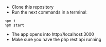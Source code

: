 - Clone this repository
- Run the next commands in a terminal:
```
npm i
npm start
```
- The app opens into http://localhost:3000
- Make sure you have the php rest api running